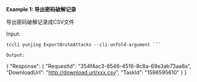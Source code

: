 **Example 1: 导出密码破解记录**

导出密码破解记录成CSV文件

Input: 

```
tccli yunjing ExportBruteAttacks --cli-unfold-argument ```

Output: 
```
{
    "Response": {
        "RequestId": "354f4ac3-8546-4516-8c8a-69e3ab73aa8a",
        "DownloadUrl": "http://download.url/xxx.csv",
        "TaskId": "1596595610"
    }
}
```


